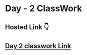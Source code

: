 # Day - 2 ClassWork
## Hosted Link 👇

## [Day 2 classwork Link](https://ugamraj.github.io/React-M5/Day%202%20-%20ClassWork/)

